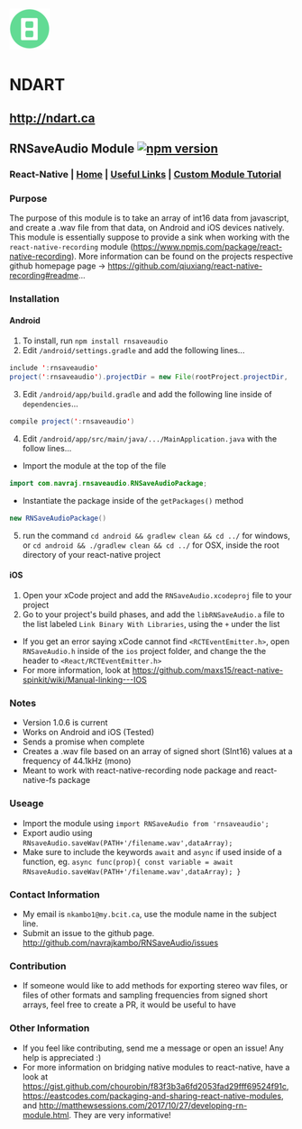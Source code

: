 # ![NDART LOGO](/72x72.png?raw=true)
# NDART
## http://ndart.ca
##
## RNSaveAudio Module [![npm version](https://badge.fury.io/js/rnsaveaudio.svg)](https://badge.fury.io/js/rnsaveaudio)
### React-Native | [Home](README.md) | [Useful Links](UsefulLinks.md) | [Custom Module Tutorial](Tut.md)
###
### Purpose
The purpose of this module is to take an array of int16 data from javascript, and create a .wav file from that data, on Android and iOS devices natively. This module is essentially suppose to provide a sink when working with the `react-native-recording` module (https://www.npmjs.com/package/react-native-recording). More information can be found on the projects respective github homepage page -> https://github.com/qiuxiang/react-native-recording#readme...
### Installation
#### Android
1) To install, run `npm install rnsaveaudio`
2) Edit `/android/settings.gradle` and add the following lines...
``` java
include ':rnsaveaudio'
project(':rnsaveaudio').projectDir = new File(rootProject.projectDir, '../node_modules/rnsaveaudio/android')
```
3) Edit `/android/app/build.gradle` and add the following line inside of `dependencies`...
``` java
compile project(':rnsaveaudio')
```
4) Edit `/android/app/src/main/java/.../MainApplication.java` with the follow lines...
- Import the module at the top of the file
```java
import com.navraj.rnsaveaudio.RNSaveAudioPackage;
```
- Instantiate the package inside of the `getPackages()` method
```java
new RNSaveAudioPackage()
```
5) run the command `cd android && gradlew clean && cd ../` for windows, or `cd android && ./gradlew clean && cd ../` for OSX, inside the root directory of your react-native project
#### iOS
1) Open your xCode project and add the `RNSaveAudio.xcodeproj` file to your project
2) Go to your project's build phases, and add the `libRNSaveAudio.a` file to the list labeled `Link Binary With Libraries`, using the `+` under the list
- If you get an error saying xCode cannot find `<RCTEventEmitter.h>`, open `RNSaveAudio.h` inside of the `ios` project folder, and change the the header to `<React/RCTEventEmitter.h>`
- For more information, look at https://github.com/maxs15/react-native-spinkit/wiki/Manual-linking---IOS
### Notes
- Version 1.0.6 is current
- Works on Android and iOS (Tested)
- Sends a promise when complete
- Creates a .wav file based on an array of signed short (SInt16) values at a frequency of 44.1kHz (mono)
- Meant to work with react-native-recording node package and react-native-fs package
### Useage
- Import the module using `import RNSaveAudio from 'rnsaveaudio';`
- Export audio using `RNsaveAudio.saveWav(PATH+'/filename.wav',dataArray);`
- Make sure to include the keywords `await` and `async` if used inside of a function, eg. `async func(prop){ const variable = await RNsaveAudio.saveWav(PATH+'/filename.wav',dataArray); }`
### Contact Information
- My email is `nkambo1@my.bcit.ca`, use the module name in the subject line.
- Submit an issue to the github page. http://github.com/navrajkambo/RNSaveAudio/issues
### Contribution
- If someone would like to add methods for exporting stereo wav files, or files of other formats and sampling frequencies from signed short arrays, feel free to create a PR, it would be useful to have
### Other Information
- If you feel like contributing, send me a message or open an issue! Any help is appreciated :)
- For more information on bridging native modules to react-native, have a look at https://gist.github.com/chourobin/f83f3b3a6fd2053fad29fff69524f91c, https://eastcodes.com/packaging-and-sharing-react-native-modules, and http://matthewsessions.com/2017/10/27/developing-rn-module.html. They are very informative!
